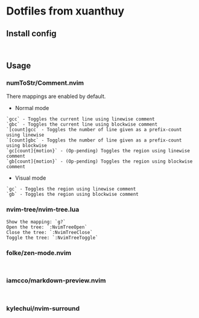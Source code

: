 # Dotfiles from xuanthuy

## Install config

```


```

## Usage

### numToStr/Comment.nvim

There mappings are enabled by default.

- Normal mode

```
`gcc` - Toggles the current line using linewise comment
`gbc` - Toggles the current line using blockwise comment
`[count]gcc` - Toggles the number of line given as a prefix-count using linewise
`[count]gbc` - Toggles the number of line given as a prefix-count using blockwise
`gc[count]{motion}` - (Op-pending) Toggles the region using linewise comment
`gb[count]{motion}` - (Op-pending) Toggles the region using blockwise comment
```

- Visual mode

```
`gc` - Toggles the region using linewise comment
`gb` - Toggles the region using blockwise comment
```

### nvim-tree/nvim-tree.lua

```
Show the mapping: `g?`
Open the tree: `:NvimTreeOpen`
Close the tree: `:NvimTreeClose`
Toggle the tree: `:NvimTreeToggle`
```

### folke/zen-mode.nvim

```


```

### iamcco/markdown-preview.nvim

```


```

### kylechui/nvim-surround

```


```

